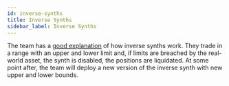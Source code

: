 ```yaml
---
id: inverse-synths
title: Inverse Synths
sidebar_label: Inverse Synths
---
```


The team has a <a href="https://blog.synthetix.io/inverse-synths-are-back/#how-inverse-synths-work-" class="link" target="_blank">good explanation</a> of how inverse synths work. They trade in a range with an upper and lower limit and, if limits are breached by the real-world asset, the synth is disabled, the positions are liquidated. At some point after, the team will deploy a new version of the inverse synth with new upper and lower bounds.